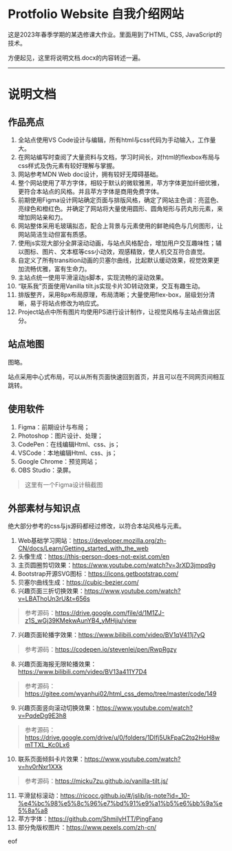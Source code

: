 # Protfolio Website 自我介绍网站

这是2023年春季学期的某选修课大作业。里面用到了HTML, CSS, JavaScript的技术。

方便起见，这里将说明文档.docx的内容转述一遍。

---

# 说明文档

## 作品亮点

1. 全站点使用VS Code设计与编辑，所有html与css代码为手动输入，工作量大。
2. 在网站编写时查阅了大量资料与文档，学习时间长，对html的flexbox布局与css样式及伪元素有较好理解与掌握。
3. 网站参考MDN Web doc设计，拥有较好无障碍基础。
4. 整个网站使用了苹方字体，相较于默认的微软雅黑，苹方字体更加纤细优雅，更符合本站点的风格。并且苹方字体是商用免费字体。
5. 前期使用Figma设计网站确定页面与排版风格，确定了网站主色调：亮蓝色、亮绿色和橙红色。并确定了网站将大量使用圆形、圆角矩形与药丸形元素，来增加网站亲和力。
6. 网站整体采用毛玻璃拟态，配合上背景与元素使用的鲜艳纯色与几何图形，让网站简洁生动但富有质感。
7. 使用js实现大部分全屏滚动动画，与站点风格配合，增加用户交互趣味性；辅以图标、图片、文本框等css小动效，观感精致，使人机交互符合直觉。
8. 自定义了所有transition动画的贝塞尔曲线，比起默认缓动效果，视觉效果更加流畅优雅，富有生命力。
9. 主站点统一使用平滑滚动js脚本，实现流畅的滚动效果。
10. “联系我”页面使用Vanilla tilt.js实现卡片3D转动效果，交互有趣生动。
11. 排版整齐，采用8px布局原理，布局清晰；大量使用flex-box，层级划分清晰，易于将站点修改为响应式。
12. Project站点中所有图片均使用PS进行设计制作，让视觉风格与主站点做出区分。

## 站点地图

图略。

站点采用中心式布局，可以从所有页面快速回到首页，并且可以在不同网页间相互跳转。

## 使用软件

1.	Figma：前期设计与布局；
2.	Photoshop：图片设计、处理；
3.	CodePen：在线编辑Html、css、js；
4.	VSCode：本地编辑Html、css、js；
5.	Google Chrome：预览网站；
6.	OBS Studio：录屏。

> 这里有一个Figma设计稿截图

## 外部素材与知识点

绝大部分参考的css与js源码都经过修改，以符合本站风格与元素。

1.	Web基础学习网站：https://developer.mozilla.org/zh-CN/docs/Learn/Getting_started_with_the_web 
2.	头像生成：https://this-person-does-not-exist.com/en 
3.	主页圆圈剪切效果：https://www.youtube.com/watch?v=3rXD3jmpq9g 
4.	Bootstrap开源SVG图标：https://icons.getbootstrap.com/ 
5.	贝塞尔曲线生成：https://cubic-bezier.com/ 
6.	兴趣页面三折切换效果：https://www.youtube.com/watch?v=LBAThoUn3rU&t=656s 
> 参考源码：https://drive.google.com/file/d/1M1ZJ-z1S_wGj39KMekwAunYB4_yMHjju/view 
7.	兴趣页面轮播字效果：https://www.bilibili.com/video/BV1qV411j7yQ  
> 参考源码：https://codepen.io/stevenlei/pen/RwpRgzy 
8.	兴趣页面海报无限轮播效果：https://www.bilibili.com/video/BV13a411Y7D4
> 参考源码：https://gitee.com/wyanhui02/html_css_demo/tree/master/code/149 
9.	兴趣页面竖向滚动切换效果：https://www.youtube.com/watch?v=PqdeDg9E3h8
> 参考源码：https://drive.google.com/drive/u/0/folders/1DIfj5UkFpaC2tq2HoH8wmTTXL_Kc0Lx6 
10.	联系页面倾斜卡片效果：https://www.youtube.com/watch?v=hv0rNxr1XXk 
> 参考源码：https://micku7zu.github.io/vanilla-tilt.js/ 
11.	平滑鼠标滚动：https://ricocc.github.io/#/jslib/js-note?id=_10-%e4%bc%98%e5%8c%96%e7%bd%91%e9%a1%b5%e6%bb%9a%e5%8a%a8 
12.	苹方字体：https://github.com/ShmilyHTT/PingFang 
13.	部分免版权图片：https://www.pexels.com/zh-cn/ 

eof
